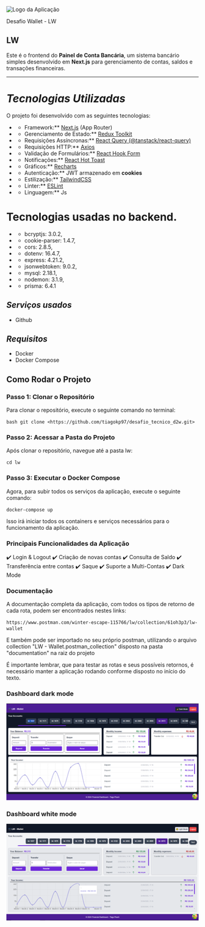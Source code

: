 ![Logo da Aplicação](https://public.lwtecnologia.com.br/public/FavIcon.svg)


Desafio Wallet - LW
## LW
Este é o frontend do **Painel de Conta Bancária**, um sistema bancário simples desenvolvido em **Next.js** para gerenciamento de contas, saldos e transações financeiras.

---

# *Tecnologias Utilizadas*
O projeto foi desenvolvido com as seguintes tecnologias:

- * Framework:** [Next.js](https://nextjs.org/) (App Router)  
- * Gerenciamento de Estado:** [Redux Toolkit](https://redux-toolkit.js.org/)  
- * Requisições Assíncronas:** [React Query (@tanstack/react-query)](https://tanstack.com/query/latest)  
- * Requisições HTTP:** [Axios](https://axios-http.com/)  
- * Validação de Formulários:** [React Hook Form](https://react-hook-form.com/)  
- * Notificações:** [React Hot Toast](https://react-hot-toast.com/)  
- * Gráficos:** [Recharts](https://recharts.org/)  
- * Autenticação:** JWT armazenado em **cookies**  
- * Estilização:** [TailwindCSS](https://tailwindcss.com/)  
- * Linter:** [ESLint](https://eslint.org/)  
- * Linguagem:** Js  


# Tecnologias usadas no backend.

- * bcryptjs: 3.0.2,
- * cookie-parser: 1.4.7,
- * cors: 2.8.5,
- * dotenv: 16.4.7,
- * express: 4.21.2,
- * jsonwebtoken: 9.0.2,
- * mysql: 2.18.1,
- * nodemon: 3.1.9,
- * prisma: 6.4.1


## *Serviços usados*

* Github

## *Requisitos*
- Docker
- Docker Compose

## Como Rodar o Projeto

### Passo 1: Clonar o Repositório

Para clonar o repositório, execute o seguinte comando no terminal:

```
bash git clone <https://github.com/tiagokp97/desafio_tecnico_d2w.git>
```

### Passo 2: Acessar a Pasta do Projeto

Após clonar o repositório, navegue até a pasta lw:

```
cd lw
```

### Passo 3: Executar o Docker Compose

Agora, para subir todos os serviços da aplicação, execute o seguinte comando:

```
docker-compose up
```

Isso irá iniciar todos os containers e serviços necessários para o funcionamento da aplicação.


###  Principais Funcionalidades da Aplicação
✔️ Login & Logout
✔️ Criação de novas contas
✔️ Consulta de Saldo
✔️ Transferência entre contas
✔️ Saque
✔️ Suporte a Multi-Contas
✔️ Dark Mode 

### Documentação

A documentação completa da aplicação, com todos os tipos de retorno de cada rota, podem ser encontrados nestes links:
```
https://www.postman.com/winter-escape-115766/lw/collection/61oh3p3/lw-wallet
```

E também pode ser importado no seu próprio postman, utilizando o arquivo collection "LW - Wallet.postman_collection" disposto na pasta "documentation" na raiz do projeto

É importante lembrar, que para testar as rotas e seus possíveis retornos, é necessário manter a aplicação rodando conforme disposto no início do texto.

### Dashboard dark mode
![Preview da Documentação](./documentation/dark_mode_wallet.png)

### Dashboard white mode
![Preview da Documentação](./documentation/wallet.png)



